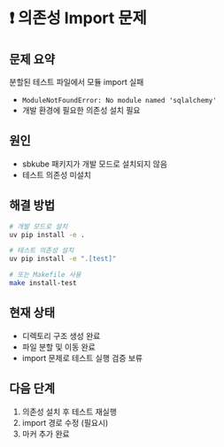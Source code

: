 <!-- 
status: converted
new_file: /tasks/todo/fix-import-dependencies.md
converted_date: 2025-07-10
-->

# ❗ 의존성 Import 문제

## 문제 요약
분할된 테스트 파일에서 모듈 import 실패
- `ModuleNotFoundError: No module named 'sqlalchemy'`
- 개발 환경에 필요한 의존성 설치 필요

## 원인
- sbkube 패키지가 개발 모드로 설치되지 않음
- 테스트 의존성 미설치

## 해결 방법
```bash
# 개발 모드로 설치
uv pip install -e .

# 테스트 의존성 설치  
uv pip install -e ".[test]"

# 또는 Makefile 사용
make install-test
```

## 현재 상태
- 디렉토리 구조 생성 완료
- 파일 분할 및 이동 완료
- import 문제로 테스트 실행 검증 보류

## 다음 단계
1. 의존성 설치 후 테스트 재실행
2. import 경로 수정 (필요시)
3. 마커 추가 완료